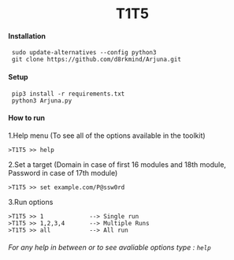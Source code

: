 <h1 align="center">T1T5</h1>


#### Installation 

```
 sudo update-alternatives --config python3
 git clone https://github.com/d8rkmind/Arjuna.git
 ```

#### Setup 

```
 pip3 install -r requirements.txt
 python3 Arjuna.py
 ```

#### How to run 

1.Help menu (To see all of the options available in the toolkit)
```
>T1T5 >> help
```
2.Set a target (Domain in case of first 16 modules and 18th module, Password in case of 17th module)
```
>T1T5 >> set example.com/P@ssw0rd
```
3.Run options 
```
>T1T5 >> 1             --> Single run
>T1T5 >> 1,2,3,4       --> Multiple Runs
>T1T5 >> all           --> All run
```
###### For any help in between or to see avaliable options type : ``` help ``` 
